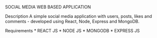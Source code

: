 SOCIAL MEDIA WEB BASED APPLICATION

Description
A simple social media application with users, posts, likes and comments - developed using React, Node, Express and MongoDB. 

Requirements
	* REACT JS
	* NODE JS
	* MONGODB
	* EXPRESS JS
